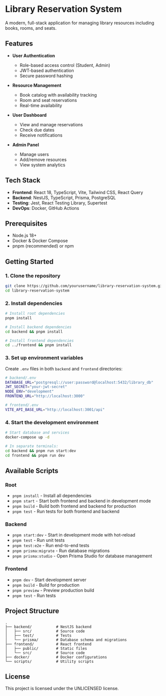 # Library Reservation System

A modern, full-stack application for managing library resources including books, rooms, and seats.

## Features

- **User Authentication**
  - Role-based access control (Student, Admin)
  - JWT-based authentication
  - Secure password hashing

- **Resource Management**
  - Book catalog with availability tracking
  - Room and seat reservations
  - Real-time availability

- **User Dashboard**
  - View and manage reservations
  - Check due dates
  - Receive notifications

- **Admin Panel**
  - Manage users
  - Add/remove resources
  - View system analytics

## Tech Stack

- **Frontend**: React 18, TypeScript, Vite, Tailwind CSS, React Query
- **Backend**: NestJS, TypeScript, Prisma, PostgreSQL
- **Testing**: Jest, React Testing Library, Supertest
- **DevOps**: Docker, GitHub Actions

## Prerequisites

- Node.js 18+
- Docker & Docker Compose
- pnpm (recommended) or npm

## Getting Started

### 1. Clone the repository

```bash
git clone https://github.com/yourusername/library-reservation-system.git
cd library-reservation-system
```

### 2. Install dependencies

```bash
# Install root dependencies
pnpm install

# Install backend dependencies
cd backend && pnpm install

# Install frontend dependencies
cd ../frontend && pnpm install
```

### 3. Set up environment variables

Create `.env` files in both `backend` and `frontend` directories:

```bash
# backend/.env
DATABASE_URL="postgresql://user:password@localhost:5432/library_db"
JWT_SECRET="your-jwt-secret"
NODE_ENV="development"
FRONTEND_URL="http://localhost:3000"
```

```bash
# frontend/.env
VITE_API_BASE_URL="http://localhost:3001/api"
```

### 4. Start the development environment

```bash
# Start database and services
docker-compose up -d

# In separate terminals:
cd backend && pnpm run start:dev
cd frontend && pnpm run dev
```

## Available Scripts

### Root
- `pnpm install` - Install all dependencies
- `pnpm start` - Start both frontend and backend in development mode
- `pnpm build` - Build both frontend and backend for production
- `pnpm test` - Run tests for both frontend and backend

### Backend
- `pnpm start:dev` - Start in development mode with hot-reload
- `pnpm test` - Run unit tests
- `pnpm test:e2e` - Run end-to-end tests
- `pnpm prisma:migrate` - Run database migrations
- `pnpm prisma:studio` - Open Prisma Studio for database management

### Frontend
- `pnpm dev` - Start development server
- `pnpm build` - Build for production
- `pnpm preview` - Preview production build
- `pnpm test` - Run tests

## Project Structure

```
.
├── backend/           # NestJS backend
│   ├── src/           # Source code
│   ├── test/          # Tests
│   └── prisma/        # Database schema and migrations
├── frontend/          # React frontend
│   ├── public/        # Static files
│   └── src/           # Source code
├── docker/            # Docker configurations
└── scripts/           # Utility scripts
```

## License

This project is licensed under the UNLICENSED license.
